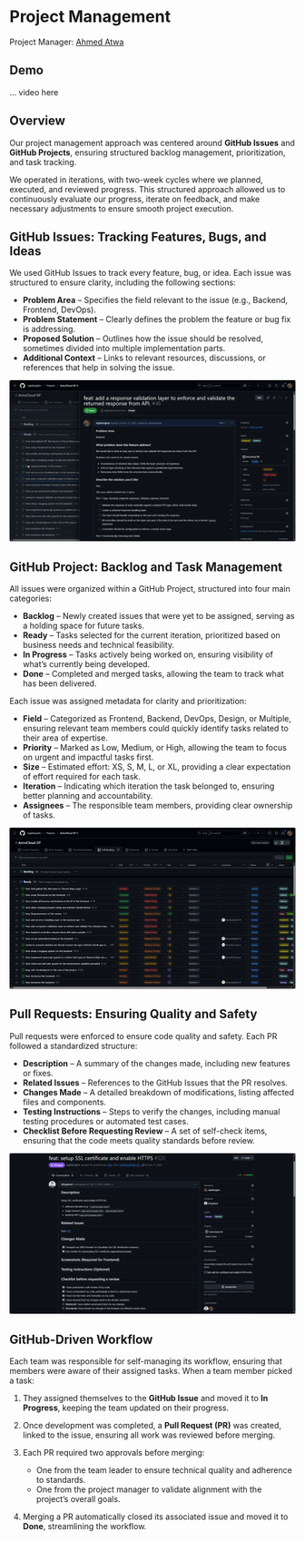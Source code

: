 # Project Management

Project Manager: [Ahmed Atwa](https://github.com/nightknighto)

## Demo

... video here

## Overview
Our project management approach was centered around **GitHub Issues** and **GitHub Projects**, ensuring structured backlog management, prioritization, and task tracking.

We operated in iterations, with two-week cycles where we planned, executed, and reviewed progress. This structured approach allowed us to continuously evaluate our progress, iterate on feedback, and make necessary adjustments to ensure smooth project execution.

## GitHub Issues: Tracking Features, Bugs, and Ideas

We used GitHub Issues to track every feature, bug, or idea. Each issue was structured to ensure clarity, including the following sections:

- **Problem Area** – Specifies the field relevant to the issue (e.g., Backend, Frontend, DevOps).
- **Problem Statement** – Clearly defines the problem the feature or bug fix is addressing.
- **Proposed Solution** – Outlines how the issue should be resolved, sometimes divided into multiple implementation parts.
- **Additional Context** – Links to relevant resources, discussions, or references that help in solving the issue.

![alt text](assets/pm2.png)

## GitHub Project: Backlog and Task Management

All issues were organized within a GitHub Project, structured into four main categories:

- **Backlog** – Newly created issues that were yet to be assigned, serving as a holding space for future tasks.
- **Ready** – Tasks selected for the current iteration, prioritized based on business needs and technical feasibility.
- **In Progress** – Tasks actively being worked on, ensuring visibility of what’s currently being developed.
- **Done** – Completed and merged tasks, allowing the team to track what has been delivered.

Each issue was assigned metadata for clarity and prioritization:

- **Field** – Categorized as Frontend, Backend, DevOps, Design, or Multiple, ensuring relevant team members could quickly identify tasks related to their area of expertise.
- **Priority** – Marked as Low, Medium, or High, allowing the team to focus on urgent and impactful tasks first.
- **Size** – Estimated effort: XS, S, M, L, or XL, providing a clear expectation of effort required for each task.
- **Iteration** – Indicating which iteration the task belonged to, ensuring better planning and accountability.
- **Assignees** – The responsible team members, providing clear ownership of tasks.

![alt text](assets/pm1.png)

## Pull Requests: Ensuring Quality and Safety

Pull requests were enforced to ensure code quality and safety. Each PR followed a standardized structure:

- **Description** – A summary of the changes made, including new features or fixes.
- **Related Issues** – References to the GitHub Issues that the PR resolves.
- **Changes Made** – A detailed breakdown of modifications, listing affected files and components.
- **Testing Instructions** – Steps to verify the changes, including manual testing procedures or automated test cases.
- **Checklist Before Requesting Review** – A set of self-check items, ensuring that the code meets quality standards before review.

![alt text](assets/pm3.png)

## GitHub-Driven Workflow

Each team was responsible for self-managing its workflow, ensuring that members were aware of their assigned tasks. When a team member picked a task:

1. They assigned themselves to the **GitHub Issue** and moved it to **In Progress**, keeping the team updated on their progress.

2. Once development was completed, a **Pull Request (PR)** was created, linked to the issue, ensuring all work was reviewed before merging.

3. Each PR required two approvals before merging:
    - One from the team leader to ensure technical quality and adherence to standards.
    - One from the project manager to validate alignment with the project’s overall goals.

4. Merging a PR automatically closed its associated issue and moved it to **Done**, streamlining the workflow.

